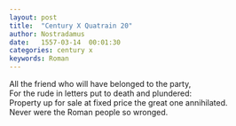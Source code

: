 ```yaml
---
layout: post
title:  "Century X Quatrain 20"
author: Nostradamus
date:   1557-03-14  00:01:30
categories: century x
keywords: Roman
---
```

All the friend who will have belonged to the party,  
For the rude in letters put to death and plundered:  
Property up for sale at fixed price the great one annihilated.  
Never were the Roman people so wronged.
